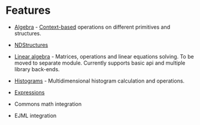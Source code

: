 # Features

* [Algebra](./algebra.md) - [Context-based](./contexts.md) operations on different primitives and structures.

* [NDStructures](./nd-structure.md)

* [Linear algebra](./linear.md) - Matrices, operations and linear equations solving. To be moved to separate module. Currently supports basic
api and multiple library back-ends.

* [Histograms](./histograms.md) - Multidimensional histogram calculation and operations.

* [Expressions](./expressions.md)

* Commons math integration

* EJML integration
